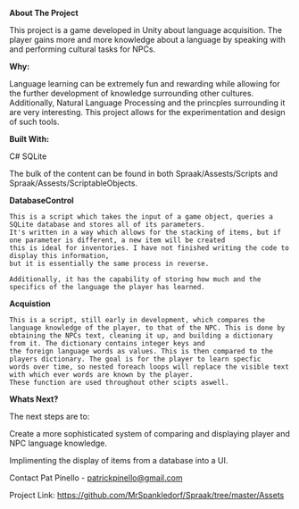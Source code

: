 **About The Project**

This project is a game developed in Unity about language acquisition. The player gains more and more knowledge about a language by speaking with 
and performing cultural tasks for NPCs. 

**Why:**

Language learning can be extremely fun and rewarding while allowing for the further development of knowledge surrounding other cultures. Additionally,
Natural Language Processing and the princples surrounding it are very interesting. This project allows for the experimentation and design of such tools.

**Built With:**

C#
SQLite

The bulk of the content can be found in both Spraak/Assests/Scripts and Spraak/Assests/ScriptableObjects.

**DatabaseControl** 
    
    This is a script which takes the input of a game object, queries a SQLite database and stores all of its parameters.
    It's written in a way which allows for the stacking of items, but if one parameter is different, a new item will be created
    this is ideal for inventories. I have not finished writing the code to display this information, 
    but it is essentially the same process in reverse.
    
    Additionally, it has the capability of storing how much and the specifics of the language the player has learned.
    
**Acquistion**

    This is a script, still early in development, which compares the language knowledge of the player, to that of the NPC. This is done by
    obtaining the NPCs text, cleaning it up, and building a dictionary from it. The dictionary contains integer keys and 
    the foreign language words as values. This is then compared to the players dictionary. The goal is for the player to learn specfic
    words over time, so nested foreach loops will replace the visible text with which ever words are known by the player. 
    These function are used throughout other scipts aswell.

**Whats Next?**

   The next steps are to:
   
   Create a more sophisticated system of comparing and displaying player and NPC language knowledge.
   
   Implimenting the display of items from a database into a UI.

Contact
Pat Pinello - patrickpinello@gmail.com

Project Link: https://github.com/MrSpankledorf/Spraak/tree/master/Assets
